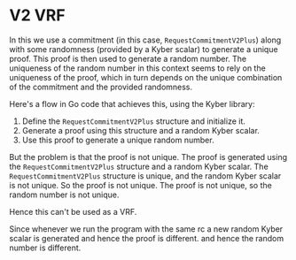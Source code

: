# V2 VRF

In this we use a commitment (in this case, `RequestCommitmentV2Plus`) along with some randomness (provided by a Kyber scalar) to generate a unique proof. This proof is then used to generate a random number. The uniqueness of the random number in this context seems to rely on the uniqueness of the proof, which in turn depends on the unique combination of the commitment and the provided randomness.

Here's a flow in Go code that achieves this, using the Kyber library:

1.  Define the `RequestCommitmentV2Plus` structure and initialize it.
2.  Generate a proof using this structure and a random Kyber scalar.
3.  Use this proof to generate a unique random number.


But the problem is that the proof is not unique. The proof is generated using the `RequestCommitmentV2Plus` structure and a random Kyber scalar. The `RequestCommitmentV2Plus` structure is unique, and the random Kyber scalar is not unique. So the proof is not unique. The proof is not unique, so the random number is not unique.

Hence this can't be used as a VRF.

Since whenever we run the program with the same rc a new random Kyber scalar is generated and hence the proof is different.
and hence the random number is different.
